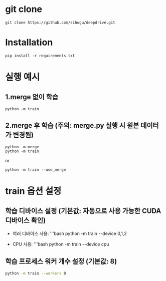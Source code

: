 # git clone
    git clone https://github.com/sihogu/deepdrive.git

# Installation
    pip install -r requirements.txt


# 실행 예시
## 1.merge 없이 학습 
    python -m train

## 2.merge 후 학습 (주의: merge.py 실행 시 원본 데이터가 변경됨)
    python -m merge
    python -m train

or

    python -m train --use_merge

# train 옵션 설정
## 학습 디바이스 설정 (기본값: 자동으로 사용 가능한 CUDA 디바이스 확인)



- 여러 디바이스 사용:
'''bash
    python -m train --device 0,1,2

- CPU 사용:
'''bash
    python -m train --device cpu

## 학습 프로세스 워커 개수 설정 (기본값: 8)

```bash
python -m train --workers 8
